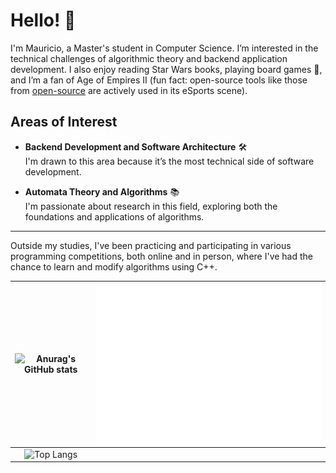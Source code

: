 # Hello! 👋

I'm Mauricio, a Master's student in Computer Science. I’m interested in the technical challenges of algorithmic theory and backend application development. I also enjoy reading Star Wars books, playing board games 🧩, and I’m a fan of Age of Empires II (fun fact: open-source tools like those from [open-source](https://siegeengineers.org/) are actively used in its eSports scene).

## Areas of Interest

- **Backend Development and Software Architecture** 🛠️  
  I'm drawn to this area because it’s the most technical side of software development.

- **Automata Theory and Algorithms** 📚  
  I'm passionate about research in this field, exploring both the foundations and applications of algorithms.
  
---

Outside my studies, I've been practicing and participating in various programming competitions, both online and in person, where I've had the chance to learn and modify algorithms using C++.

<div align="center">

| ![Anurag's GitHub stats](https://github-readme-stats.vercel.app/api?username=mc-cari&count_private=true&show_icons=true&theme=transparent&hide_border=true) | ![Codeforces Stats](https://raw.githubusercontent.com/mc-cari/cf-stats/main/output/light_card.svg#gh-dark-mode-only) |
|:--:|:--:|
| ![Top Langs](https://github-readme-stats.vercel.app/api/top-langs/?username=mc-cari&layout=compact&theme=transparent) |

</div>
